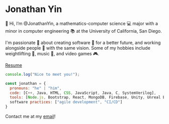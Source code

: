 # Jonathan Yin
👋 Hi, I’m @JonathanYin, a mathematics-computer science 💻 major with a minor in computer engineering 📚 at the University of California, San Diego.

I'm passionate 💞 about creating software 👾 for a better future, and working alongside people 💼 with the same vision. Some of my hobbies include weightlifting 🦾, music 🎹, and video games 🎮. 

[Resume](jonathan_yin_resume.pdf)

```javascript
console.log("Nice to meet you!");

const jonathan = {
  pronouns: "he" | "him",
  code: [C++, Java, HTML, CSS, JavaScript, Java, C, SystemVerilog],
  tools: [Node.js, Bootstrap, React, MongoDB, Firebase, Unity, Unreal Engine],
  software practices: ["agile development", "CI/CD"]
}
```

Contact me at my [email](mailto:joyin@ucsd.edu)! 
<!---
JonathanYin/JonathanYin is a ✨ special ✨ repository because its `README.md` (this file) appears on your GitHub profile.
You can click the Preview link to take a look at your changes.
--->
